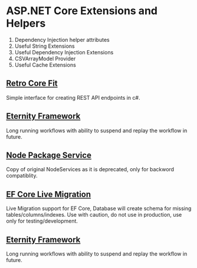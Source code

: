 # ASP.NET Core Extensions and Helpers

1. Dependency Injection helper attributes
2. Useful String Extensions
3. Useful Dependency Injection Extensions
4. CSVArrayModel Provider
5. Useful Cache Extensions

## [Retro Core Fit](./RetroFit/README.md)
Simple interface for creating REST API endpoints in c#.

## [Eternity Framework](./Eternity/README.md)
Long running workflows with ability to suspend and replay the workflow in future.

## [Node Package Service](./NodePackageService/README.md)
Copy of original NodeServices as it is deprecated, only for backword compatiblity.

## [EF Core Live Migration](./EFCoreLiveMigration/README.md)
Live Migration support for EF Core, Database will create schema for missing tables/columns/indexes. Use with caution, do not use in production, use only for testing/development.

## [Eternity Framework](./Eternity/README.md)
Long running workflows with ability to suspend and replay the workflow in future.